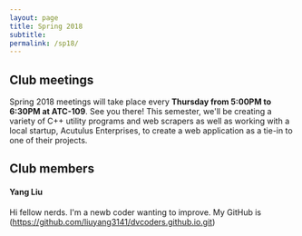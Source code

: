 ```yaml
---
layout: page
title: Spring 2018
subtitle:
permalink: /sp18/
---
```

## **Club meetings**
Spring 2018 meetings will take place every **Thursday from 5:00PM to 6:30PM at ATC-109**. See you there!
This semester, we'll be creating a variety of C++ utility programs and web scrapers as well as working with a local startup, Acutulus Enterprises, to create a web application as a tie-in to one of their projects.

## **Club members**
#### **Yang Liu**
Hi fellow nerds. I'm a newb coder wanting to improve. My GitHub is (https://github.com/liuyang3141/dvcoders.github.io.git)
